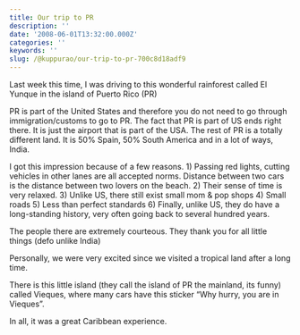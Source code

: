 ```yaml
---
title: Our trip to PR
description: ''
date: '2008-06-01T13:32:00.000Z'
categories: ''
keywords: ''
slug: /@kuppurao/our-trip-to-pr-700c8d18adf9
---
```


Last week this time, I was driving to this wonderful rainforest called El Yunque in the island of Puerto Rico (PR)

PR is part of the United States and therefore you do not need to go through immigration/customs to go to PR. The fact that PR is part of US ends right there. It is just the airport that is part of the USA. The rest of PR is a totally different land. It is 50% Spain, 50% South America and in a lot of ways, India.

I got this impression because of a few reasons. 1) Passing red lights, cutting vehicles in other lanes are all accepted norms. Distance between two cars is the distance between two lovers on the beach. 2) Their sense of time is very relaxed. 3) Unlike US, there still exist small mom & pop shops 4) Small roads 5) Less than perfect standards 6) Finally, unlike US, they do have a long-standing history, very often going back to several hundred years.

The people there are extremely courteous. They thank you for all little things (defo unlike India)

Personally, we were very excited since we visited a tropical land after a long time.

There is this little island (they call the island of PR the mainland, its funny) called Vieques, where many cars have this sticker “Why hurry, you are in Vieques”.

In all, it was a great Caribbean experience.